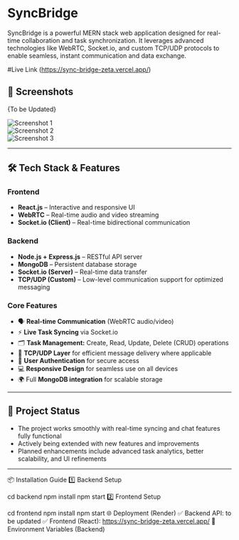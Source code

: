 # SyncBridge

SyncBridge is a powerful MERN stack web application designed for real-time collaboration and task synchronization. It leverages advanced technologies like WebRTC, Socket.io, and custom TCP/UDP protocols to enable seamless, instant communication and data exchange.

#Live Link 
(https://sync-bridge-zeta.vercel.app/)

## 📸 Screenshots
{To be Updated}
<!--  
Add your screenshots here by replacing the URLs below or use relative paths if you upload images to your repo.

Example:  
![Login Screen](screenshots/login.png)  
![Dashboard](screenshots/dashboard.png)  
-->

![Screenshot 1](screenshots/screenshot1.png)  
![Screenshot 2](screenshots/screenshot2.png)  
![Screenshot 3](screenshots/screenshot3.png)  

---

## 🛠 Tech Stack & Features

### Frontend
- **React.js** – Interactive and responsive UI  
- **WebRTC** – Real-time audio and video streaming  
- **Socket.io (Client)** – Real-time bidirectional communication  

### Backend
- **Node.js + Express.js** – RESTful API server  
- **MongoDB** – Persistent database storage  
- **Socket.io (Server)** – Real-time data transfer  
- **TCP/UDP (Custom)** – Low-level communication support for optimized messaging  

### Core Features
- 🗣 **Real-time Communication** (WebRTC audio/video)  
- ⚡ **Live Task Syncing** via Socket.io  
- 🗂 **Task Management:** Create, Read, Update, Delete (CRUD) operations  
- 📶 **TCP/UDP Layer** for efficient message delivery where applicable  
- 🔐 **User Authentication** for secure access  
- 💻 **Responsive Design** for seamless use on all devices  
- 🌍 Full **MongoDB integration** for scalable storage  

---

## 🚀 Project Status

- The project works smoothly with real-time syncing and chat features fully functional  
- Actively being extended with new features and improvements  
- Planned enhancements include advanced task analytics, better scalability, and UI refinements  


---
📦 Installation Guide
1️⃣ Backend Setup

cd backend
npm install
npm start
2️⃣ Frontend Setup

cd frontend
npm install
npm start
🌐 Deployment (Render)
✅ Backend API: to be updated
✅ Frontend (React):  https://sync-bridge-zeta.vercel.app/
📝 Environment Variables (Backend)

